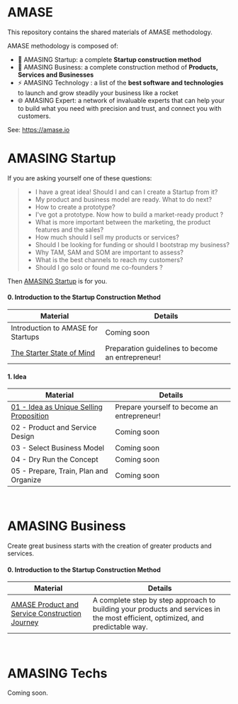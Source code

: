 # AMASE
This repository contains the shared materials of AMASE methodology.

AMASE methodology is composed of:
- 🚀 AMASING Startup: a complete **Startup construction method**
- 🏬 AMASING Business: a complete construction method of **Products, Services and Businesses** 
- ⚡ AMASING Technology : a list of the **best software and technologies** to launch and grow steadily your business like a rocket 
- 🌐 AMASING Expert: a network of invaluable experts that can help your to build what you need with precision and trust, and connect you with customers.      

See: https://amase.io


# AMASING Startup
If you are asking yourself one of these questions: 
> - I have a great idea! Should I and can I create a Startup from it?
> - My product and business model are ready. What to do next? 
> - How to create a prototype?
> - I've got a prototype. Now how to build a market-ready product ?
> - What is more important between the marketing, the product features and the sales?
> - How much should I sell my products or services?
> - Should I be looking for funding or should I bootstrap my business?
> - Why TAM, SAM and SOM are important to assess?
> - What is the best channels to reach my customers?
> - Should I go solo or found me co-founders ?

Then [AMASING Startup](https://www.amase.io/amase-startup/index.html) is for you.





#### 0. Introduction to the Startup Construction Method 
| Material               |Details                          |
|----------------|-------------------------------|
|Introduction to AMASE for Startups |Coming soon |
|[The Starter State of Mind]([https://www.amase.io/amase-startup/0_Method/AMASE%20-%20The%20Starter%20State%20of%20Mind.pdf](https://www.amase.io/amase-startup/0_Method/AMASE%20-%20The%20Starter%20State%20of%20Mind.pdf))| Preparation guidelines to become an entrepreneur! |




#### 1. Idea 
| Material               |Details                          |
|----------------|-------------------------------|
|[01 - Idea as Unique Selling Proposition]([https://www.amase.io/amase-startup/1_Idea/01%20-%20Idea%20as%20Unique%20Selling%20Proposition.pdf](https://www.amase.io/amase-startup/1_Idea/01%20-%20Idea%20as%20Unique%20Selling%20Proposition.pdf)) | Prepare yourself to become an entrepreneur! |
|02 - Product and Service Design|Coming soon |
|03 - Select Business Model|Coming soon|
|04 - Dry Run the Concept|Coming soon|
|05 - Prepare, Train, Plan and Organize|Coming soon|

<br/>

# AMASING Business
Create great business starts with the creation of greater products and services.

 #### 0. Introduction to the Startup Construction Method 
| Material               |Details                          |
|----------------|-------------------------------|
|[AMASE Product and Service Construction Journey](https://www.amase.io/amase-business/AMASE-Product_and_Service_Construction_Journey_V01.pdf) | A complete step by step approach to building your products and services in the most efficient, optimized, and predictable way. |

<br/>

# AMASING Techs
Coming soon.
